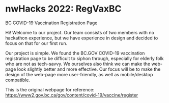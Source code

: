 # nwHacks 2022: RegVaxBC
BC COVID-19 Vaccination Registration Page

Hi! Welcome to our project. Our team consists of two members with no hackathon experience, but we have experience in design and decided to focus on that for our first run.

Our project is simple. We found the BC.GOV COVID-19 vaccination registration page to be 
difficult to siphon through, especially for elderly folk who are not as tech-savvy. We ourselves
also think we can make the web-page look slightly better and more effective. Our focus will be to make the design of the web-page more user-friendly, as well as mobile/desktop compatible. 

This is the original webpage for reference: https://www2.gov.bc.ca/gov/content/covid-19/vaccine/register
